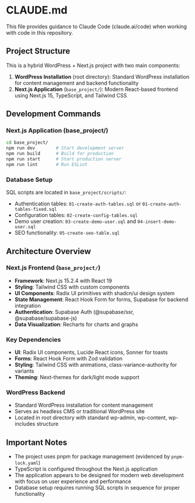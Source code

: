 # CLAUDE.md

This file provides guidance to Claude Code (claude.ai/code) when working with code in this repository.

## Project Structure

This is a hybrid WordPress + Next.js project with two main components:

1. **WordPress Installation** (root directory): Standard WordPress installation for content management and backend functionality
2. **Next.js Application** (`base_project/`): Modern React-based frontend using Next.js 15, TypeScript, and Tailwind CSS

## Development Commands

### Next.js Application (base_project/)
```bash
cd base_project/
npm run dev        # Start development server
npm run build      # Build for production  
npm run start      # Start production server
npm run lint       # Run ESLint
```

### Database Setup
SQL scripts are located in `base_project/scripts/`:
- Authentication tables: `01-create-auth-tables.sql` or `01-create-auth-tables-fixed.sql`
- Configuration tables: `02-create-config-tables.sql`
- Demo user creation: `03-create-demo-user.sql` and `04-insert-demo-user.sql`
- SEO functionality: `05-create-seo-table.sql`

## Architecture Overview

### Next.js Frontend (`base_project/`)
- **Framework**: Next.js 15.2.4 with React 19
- **Styling**: Tailwind CSS with custom components
- **UI Components**: Radix UI primitives with shadcn/ui design system
- **State Management**: React Hook Form for forms, Supabase for backend integration
- **Authentication**: Supabase Auth (@supabase/ssr, @supabase/supabase-js)
- **Data Visualization**: Recharts for charts and graphs

### Key Dependencies
- **UI**: Radix UI components, Lucide React icons, Sonner for toasts
- **Forms**: React Hook Form with Zod validation
- **Styling**: Tailwind CSS with animations, class-variance-authority for variants
- **Theming**: Next-themes for dark/light mode support

### WordPress Backend
- Standard WordPress installation for content management
- Serves as headless CMS or traditional WordPress site
- Located in root directory with standard wp-admin, wp-content, wp-includes structure

## Important Notes

- The project uses pnpm for package management (evidenced by `pnpm-lock.yaml`)
- TypeScript is configured throughout the Next.js application
- The application appears to be designed for modern web development with focus on user experience and performance
- Database setup requires running SQL scripts in sequence for proper functionality